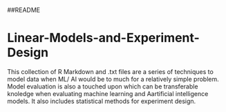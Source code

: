##README
# Linear-Models-and-Experiment-Design

This collection of R Markdown and .txt files are a series of techniques to model data when ML/ AI would be to much 
for a relatively simple problem. Model evaluation is also a touched upon which can be transferable knoledge when evaluating 
machine learning and Aartificial intelligence models. It also includes statistical methods for experiment design. 
